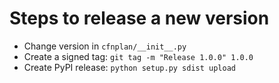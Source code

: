 # Steps to release a new version

- Change version in `cfnplan/__init__.py`
- Create a signed tag: ```git tag -m "Release 1.0.0" 1.0.0```
- Create PyPI release: ```python setup.py sdist upload```
